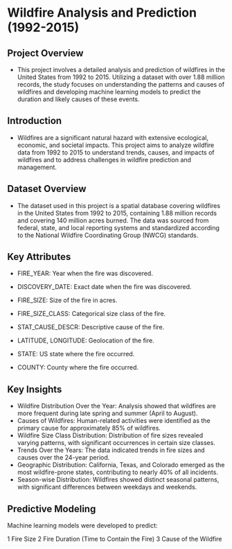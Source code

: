 # Wildfire Analysis and Prediction (1992-2015)

## Project Overview
- This project involves a detailed analysis and prediction of wildfires in the United States from 1992 to 2015. Utilizing a dataset with over 1.88 million records, the study focuses on understanding the patterns and causes of wildfires and developing machine learning models to predict the duration and likely causes of these events.

## Introduction
- Wildfires are a significant natural hazard with extensive ecological, economic, and societal impacts. This project aims to analyze wildfire data from 1992 to 2015 to understand trends, causes, and impacts of wildfires and to address challenges in wildfire prediction and management.

## Dataset Overview
- The dataset used in this project is a spatial database covering wildfires in the United States from 1992 to 2015, containing 1.88 million records and covering 140 million acres burned. The data was sourced from federal, state, and local reporting systems and standardized according to the National Wildfire Coordinating Group (NWCG) standards.

## Key Attributes
- FIRE_YEAR: Year when the fire was discovered.
* DISCOVERY_DATE: Exact date when the fire was discovered.
+ FIRE_SIZE: Size of the fire in acres.
- FIRE_SIZE_CLASS: Categorical size class of the fire.
* STAT_CAUSE_DESCR: Descriptive cause of the fire.
+ LATITUDE, LONGITUDE: Geolocation of the fire.
- STATE: US state where the fire occurred.
* COUNTY: County where the fire occurred.

## Key Insights
- Wildfire Distribution Over the Year: Analysis showed that wildfires are more frequent during late spring and summer (April to August).
- Causes of Wildfires: Human-related activities were identified as the primary cause for approximately 85% of wildfires.
- Wildfire Size Class Distribution: Distribution of fire sizes revealed varying patterns, with significant occurrences in certain size classes.
- Trends Over the Years: The data indicated trends in fire sizes and causes over the 24-year period.
- Geographic Distribution: California, Texas, and Colorado emerged as the most wildfire-prone states, contributing to nearly 40% of all incidents.
- Season-wise Distribution: Wildfires showed distinct seasonal patterns, with significant differences between weekdays and weekends.

## Predictive Modeling
Machine learning models were developed to predict:

1 Fire Size
2 Fire Duration (Time to Contain the Fire)
3 Cause of the Wildfire
